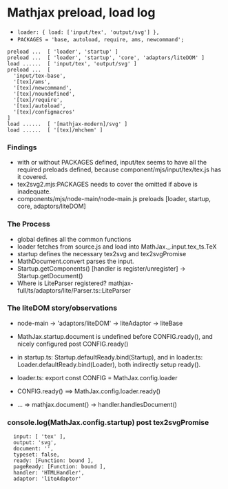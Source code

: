 # Mathjax preload, load log

- `loader: { load: ['input/tex', 'output/svg'] },`
- `PACKAGES = 'base, autoload, require, ams, newcommand';`

```
preload ...  [ 'loader', 'startup' ]
preload ...  [ 'loader', 'startup', 'core', 'adaptors/liteDOM' ]
load ......  [ 'input/tex', 'output/svg' ]
preload ...  [
  'input/tex-base',
  '[tex]/ams',
  '[tex]/newcommand',
  '[tex]/noundefined',
  '[tex]/require',
  '[tex]/autoload',
  '[tex]/configmacros'
]
load ......  [ '[mathjax-modern]/svg' ]
load ......  [ '[tex]/mhchem' ]
```

### Findings
- with or without PACKAGES defined, input/tex seems to have all the required preloads defined, because component/mjs/input/tex/tex.js has it covered.
- tex2svg2.mjs:PACKAGES needs to cover the omitted if above is inadequate.
- components/mjs/node-main/node-main.js preloads [loader, startup, core, adaptors/liteDOM]

### The Process
- global defines all the common functions
- loader fetches from source.js and load into MathJax._.input.tex_ts.TeX
- startup defines the necessary tex2svg and tex2svgPromise
- MathDocument.convert parses the input.
- Startup.getComponents() [handler is register/unregister] -> Startup.getDocument()
- Where is LiteParser registered? mathjax-full/ts/adaptors/lite/Parser.ts::LiteParser

### The liteDOM story/observations
- node-main -> 'adaptors/liteDOM' -> liteAdaptor -> liteBase
- MathJax.startup.document is undefined before CONFIG.ready(), and nicely configured post CONFIG.ready()

- in startup.ts: Startup.defaultReady.bind(Startup), and in loader.ts: Loader.defaultReady.bind(Loader), both indirectly setup ready().

- loader.ts: export const CONFIG = MathJax.config.loader
- CONFIG.ready() ==> MathJax.config.loader.ready()
- ... => mathjax.document() -> handler.handlesDocument()

### console.log(MathJax.config.startup) post tex2svgPromise
```
  input: [ 'tex' ],
  output: 'svg',
  document: '',
  typeset: false,
  ready: [Function: bound ],
  pageReady: [Function: bound ],
  handler: 'HTMLHandler',
  adaptor: 'liteAdaptor'
```